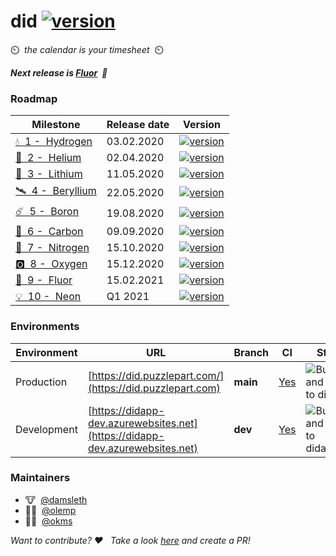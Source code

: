 # did [![version](https://img.shields.io/badge/version-0.9.2-green.svg)](https://semver.org)

⏲️&nbsp;&nbsp;_the calendar is your timesheet_ &nbsp;⏲️

_**Next release is [Fluor](https://github.com/Puzzlepart/did365/milestone/9)&nbsp;&nbsp;🦷**_ 

### Roadmap

| Milestone                                                    | Release date | Version                                                      |
| ------------------------------------------------------------ | ------------ | ------------------------------------------------------------ |
| [💧 &nbsp;1 - &nbsp;Hydrogen](https://github.com/Puzzlepart/did365/milestone/1)  | 03.02.2020   |  [![version](https://img.shields.io/badge/version-0.2.0-green.svg)](https://semver.org)          
| [🎈 &nbsp;2 - &nbsp;Helium](https://github.com/Puzzlepart/did365/milestone/2)  | 02.04.2020   |  [![version](https://img.shields.io/badge/version-0.3.0-green.svg)](https://semver.org)          
| [🔋 &nbsp;3 - &nbsp;Lithium](https://github.com/Puzzlepart/did365/milestone/5)  | 11.05.2020   |  [![version](https://img.shields.io/badge/version-0.4.0-green.svg)](https://semver.org)                                                       |
| [🛰 &nbsp;4 - &nbsp;Beryllium](https://github.com/Puzzlepart/did365/milestone/3) | 22.05.2020   |  [![version](https://img.shields.io/badge/version-0.5.0-green.svg)](https://semver.org)                                                       |
| [☄️ &nbsp;5 - &nbsp;Boron](https://github.com/Puzzlepart/did365/milestone/4)    | 19.08.2020   |  [![version](https://img.shields.io/badge/version-0.6.0-green.svg)](https://semver.org)                                                      |
| [🌱 &nbsp;6 - &nbsp;Carbon](https://github.com/Puzzlepart/did365/milestone/6)   | 09.09.2020   |  [![version](https://img.shields.io/badge/version-0.7.0-green.svg)](https://semver.org)                                                       |
| [💨 &nbsp;7 - &nbsp;Nitrogen](https://github.com/Puzzlepart/did365/milestone/7) | 15.10.2020   |  [![version](https://img.shields.io/badge/version-0.8.0-green.svg)](https://semver.org)                                                        |
| [🅾️ &nbsp;8 - &nbsp;Oxygen](https://github.com/Puzzlepart/did365/milestone/8)   | 15.12.2020   |    [![version](https://img.shields.io/badge/version-0.9.0-green.svg)](https://semver.org)                                                            |
| [🦷 &nbsp;9 - &nbsp;Fluor](https://github.com/Puzzlepart/did365/milestone/9)    | 15.02.2021   | [![version](https://img.shields.io/badge/version-1.0.0-yellow.svg)](https://semver.org) |
| [💡 &nbsp;10 - &nbsp;Neon](https://github.com/Puzzlepart/did365/milestone/10)    | Q1 2021   | [![version](https://img.shields.io/badge/version-1.1.0-red.svg)](https://semver.org) |

### Environments

| Environment | URL                                                          | Branch | CI                                                           | Status                                                  |
| ----------- | ------------------------------------------------------------ | ------ | ------------------------------------------------------------ | ------------------------------------------------------------ |
| Production  | [https://did.puzzlepart.com/](https://did.puzzlepart.com)    | **main** | [Yes](https://portal.azure.com/#@puzzlepart.com/resource/subscriptions/b5e5e285-a57a-4593-a2ef-221dc037ac9f/resourceGroups/pzl-did/providers/Microsoft.Web/sites/didapp/vstscd) | ![Build and deploy to didapp](https://github.com/Puzzlepart/did/workflows/Build%20and%20deploy%20to%20didapp/badge.svg?branch=main) |
| Development | [https://didapp-dev.azurewebsites.net](https://didapp-dev.azurewebsites.net) | **dev** | [Yes](https://portal.azure.com/#@puzzlepart.com/resource/subscriptions/b5e5e285-a57a-4593-a2ef-221dc037ac9f/resourceGroups/pzl-did/providers/Microsoft.Web/sites/didapp/slots/dev/vstscd) | ![Build and deploy to didapp/dev](https://github.com/Puzzlepart/did/workflows/Build%20and%20deploy%20to%20didapp/dev/badge.svg?branch=dev) |

### Maintainers

- 🐮&nbsp;&nbsp;[@damsleth](https://github.com/damsleth)
- 🤸‍♂️&nbsp;&nbsp;[@olemp](https://github.com/olemp)
- 👨‍🎤&nbsp;&nbsp;[@okms](https://github.com/okms) 

_Want to contribute? ❤️ &nbsp;&nbsp;Take a look [here](./CONTRIBUTING.md) and create a PR!_
